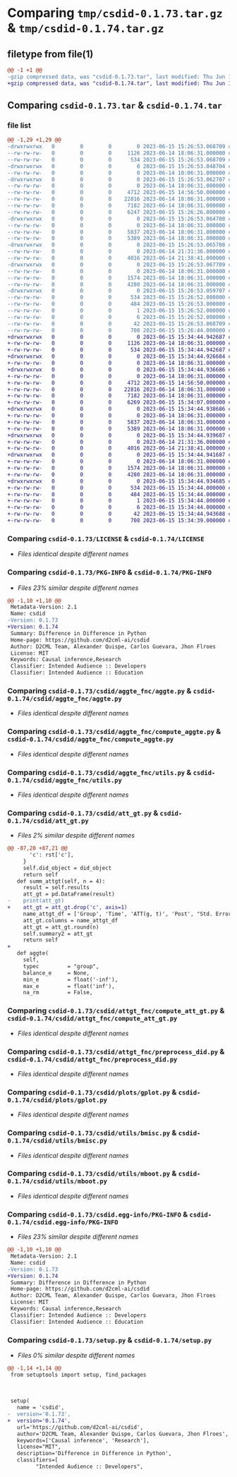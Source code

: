 # Comparing `tmp/csdid-0.1.73.tar.gz` & `tmp/csdid-0.1.74.tar.gz`

## filetype from file(1)

```diff
@@ -1 +1 @@
-gzip compressed data, was "csdid-0.1.73.tar", last modified: Thu Jun 15 15:26:53 2023, max compression
+gzip compressed data, was "csdid-0.1.74.tar", last modified: Thu Jun 15 15:34:44 2023, max compression
```

## Comparing `csdid-0.1.73.tar` & `csdid-0.1.74.tar`

### file list

```diff
@@ -1,29 +1,29 @@
-drwxrwxrwx   0        0        0        0 2023-06-15 15:26:53.068709 csdid-0.1.73/
--rw-rw-rw-   0        0        0     1126 2023-06-14 18:06:31.000000 csdid-0.1.73/LICENSE
--rw-rw-rw-   0        0        0      534 2023-06-15 15:26:53.068709 csdid-0.1.73/PKG-INFO
-drwxrwxrwx   0        0        0        0 2023-06-15 15:26:53.048704 csdid-0.1.73/csdid/
--rw-rw-rw-   0        0        0        0 2023-06-14 18:06:31.000000 csdid-0.1.73/csdid/__init__.py
-drwxrwxrwx   0        0        0        0 2023-06-15 15:26:53.062707 csdid-0.1.73/csdid/aggte_fnc/
--rw-rw-rw-   0        0        0        0 2023-06-14 18:06:31.000000 csdid-0.1.73/csdid/aggte_fnc/__init__.py
--rw-rw-rw-   0        0        0     4712 2023-06-15 14:56:50.000000 csdid-0.1.73/csdid/aggte_fnc/aggte.py
--rw-rw-rw-   0        0        0    22816 2023-06-14 18:06:31.000000 csdid-0.1.73/csdid/aggte_fnc/compute_aggte.py
--rw-rw-rw-   0        0        0     7182 2023-06-14 18:06:31.000000 csdid-0.1.73/csdid/aggte_fnc/utils.py
--rw-rw-rw-   0        0        0     6247 2023-06-15 15:26:26.000000 csdid-0.1.73/csdid/att_gt.py
-drwxrwxrwx   0        0        0        0 2023-06-15 15:26:53.064708 csdid-0.1.73/csdid/attgt_fnc/
--rw-rw-rw-   0        0        0        0 2023-06-14 18:06:31.000000 csdid-0.1.73/csdid/attgt_fnc/__init__.py
--rw-rw-rw-   0        0        0     5837 2023-06-14 18:06:31.000000 csdid-0.1.73/csdid/attgt_fnc/compute_att_gt.py
--rw-rw-rw-   0        0        0     5389 2023-06-14 18:06:31.000000 csdid-0.1.73/csdid/attgt_fnc/preprocess_did.py
-drwxrwxrwx   0        0        0        0 2023-06-15 15:26:53.065708 csdid-0.1.73/csdid/plots/
--rw-rw-rw-   0        0        0        0 2023-06-14 21:31:36.000000 csdid-0.1.73/csdid/plots/__init__.py
--rw-rw-rw-   0        0        0     4016 2023-06-14 21:38:41.000000 csdid-0.1.73/csdid/plots/gplot.py
-drwxrwxrwx   0        0        0        0 2023-06-15 15:26:53.067709 csdid-0.1.73/csdid/utils/
--rw-rw-rw-   0        0        0        0 2023-06-14 18:06:31.000000 csdid-0.1.73/csdid/utils/__init__.py
--rw-rw-rw-   0        0        0     1574 2023-06-14 18:06:31.000000 csdid-0.1.73/csdid/utils/bmisc.py
--rw-rw-rw-   0        0        0     4280 2023-06-14 18:06:31.000000 csdid-0.1.73/csdid/utils/mboot.py
-drwxrwxrwx   0        0        0        0 2023-06-15 15:26:53.059707 csdid-0.1.73/csdid.egg-info/
--rw-rw-rw-   0        0        0      534 2023-06-15 15:26:52.000000 csdid-0.1.73/csdid.egg-info/PKG-INFO
--rw-rw-rw-   0        0        0      484 2023-06-15 15:26:53.000000 csdid-0.1.73/csdid.egg-info/SOURCES.txt
--rw-rw-rw-   0        0        0        1 2023-06-15 15:26:52.000000 csdid-0.1.73/csdid.egg-info/dependency_links.txt
--rw-rw-rw-   0        0        0        6 2023-06-15 15:26:52.000000 csdid-0.1.73/csdid.egg-info/top_level.txt
--rw-rw-rw-   0        0        0       42 2023-06-15 15:26:53.068709 csdid-0.1.73/setup.cfg
--rw-rw-rw-   0        0        0      708 2023-06-15 15:26:44.000000 csdid-0.1.73/setup.py
+drwxrwxrwx   0        0        0        0 2023-06-15 15:34:44.942687 csdid-0.1.74/
+-rw-rw-rw-   0        0        0     1126 2023-06-14 18:06:31.000000 csdid-0.1.74/LICENSE
+-rw-rw-rw-   0        0        0      534 2023-06-15 15:34:44.942687 csdid-0.1.74/PKG-INFO
+drwxrwxrwx   0        0        0        0 2023-06-15 15:34:44.926684 csdid-0.1.74/csdid/
+-rw-rw-rw-   0        0        0        0 2023-06-14 18:06:31.000000 csdid-0.1.74/csdid/__init__.py
+drwxrwxrwx   0        0        0        0 2023-06-15 15:34:44.936686 csdid-0.1.74/csdid/aggte_fnc/
+-rw-rw-rw-   0        0        0        0 2023-06-14 18:06:31.000000 csdid-0.1.74/csdid/aggte_fnc/__init__.py
+-rw-rw-rw-   0        0        0     4712 2023-06-15 14:56:50.000000 csdid-0.1.74/csdid/aggte_fnc/aggte.py
+-rw-rw-rw-   0        0        0    22816 2023-06-14 18:06:31.000000 csdid-0.1.74/csdid/aggte_fnc/compute_aggte.py
+-rw-rw-rw-   0        0        0     7182 2023-06-14 18:06:31.000000 csdid-0.1.74/csdid/aggte_fnc/utils.py
+-rw-rw-rw-   0        0        0     6269 2023-06-15 15:34:07.000000 csdid-0.1.74/csdid/att_gt.py
+drwxrwxrwx   0        0        0        0 2023-06-15 15:34:44.938686 csdid-0.1.74/csdid/attgt_fnc/
+-rw-rw-rw-   0        0        0        0 2023-06-14 18:06:31.000000 csdid-0.1.74/csdid/attgt_fnc/__init__.py
+-rw-rw-rw-   0        0        0     5837 2023-06-14 18:06:31.000000 csdid-0.1.74/csdid/attgt_fnc/compute_att_gt.py
+-rw-rw-rw-   0        0        0     5389 2023-06-14 18:06:31.000000 csdid-0.1.74/csdid/attgt_fnc/preprocess_did.py
+drwxrwxrwx   0        0        0        0 2023-06-15 15:34:44.939687 csdid-0.1.74/csdid/plots/
+-rw-rw-rw-   0        0        0        0 2023-06-14 21:31:36.000000 csdid-0.1.74/csdid/plots/__init__.py
+-rw-rw-rw-   0        0        0     4016 2023-06-14 21:38:41.000000 csdid-0.1.74/csdid/plots/gplot.py
+drwxrwxrwx   0        0        0        0 2023-06-15 15:34:44.941687 csdid-0.1.74/csdid/utils/
+-rw-rw-rw-   0        0        0        0 2023-06-14 18:06:31.000000 csdid-0.1.74/csdid/utils/__init__.py
+-rw-rw-rw-   0        0        0     1574 2023-06-14 18:06:31.000000 csdid-0.1.74/csdid/utils/bmisc.py
+-rw-rw-rw-   0        0        0     4280 2023-06-14 18:06:31.000000 csdid-0.1.74/csdid/utils/mboot.py
+drwxrwxrwx   0        0        0        0 2023-06-15 15:34:44.934685 csdid-0.1.74/csdid.egg-info/
+-rw-rw-rw-   0        0        0      534 2023-06-15 15:34:44.000000 csdid-0.1.74/csdid.egg-info/PKG-INFO
+-rw-rw-rw-   0        0        0      484 2023-06-15 15:34:44.000000 csdid-0.1.74/csdid.egg-info/SOURCES.txt
+-rw-rw-rw-   0        0        0        1 2023-06-15 15:34:44.000000 csdid-0.1.74/csdid.egg-info/dependency_links.txt
+-rw-rw-rw-   0        0        0        6 2023-06-15 15:34:44.000000 csdid-0.1.74/csdid.egg-info/top_level.txt
+-rw-rw-rw-   0        0        0       42 2023-06-15 15:34:44.943688 csdid-0.1.74/setup.cfg
+-rw-rw-rw-   0        0        0      708 2023-06-15 15:34:39.000000 csdid-0.1.74/setup.py
```

### Comparing `csdid-0.1.73/LICENSE` & `csdid-0.1.74/LICENSE`

 * *Files identical despite different names*

### Comparing `csdid-0.1.73/PKG-INFO` & `csdid-0.1.74/PKG-INFO`

 * *Files 23% similar despite different names*

```diff
@@ -1,10 +1,10 @@
 Metadata-Version: 2.1
 Name: csdid
-Version: 0.1.73
+Version: 0.1.74
 Summary: Difference in Difference in Python
 Home-page: https://github.com/d2cml-ai/csdid
 Author: D2CML Team, Alexander Quispe, Carlos Guevara, Jhon Flroes
 License: MIT
 Keywords: Causal inference,Research
 Classifier: Intended Audience :: Developers
 Classifier: Intended Audience :: Education
```

### Comparing `csdid-0.1.73/csdid/aggte_fnc/aggte.py` & `csdid-0.1.74/csdid/aggte_fnc/aggte.py`

 * *Files identical despite different names*

### Comparing `csdid-0.1.73/csdid/aggte_fnc/compute_aggte.py` & `csdid-0.1.74/csdid/aggte_fnc/compute_aggte.py`

 * *Files identical despite different names*

### Comparing `csdid-0.1.73/csdid/aggte_fnc/utils.py` & `csdid-0.1.74/csdid/aggte_fnc/utils.py`

 * *Files identical despite different names*

### Comparing `csdid-0.1.73/csdid/att_gt.py` & `csdid-0.1.74/csdid/att_gt.py`

 * *Files 2% similar despite different names*

```diff
@@ -87,20 +87,21 @@
       'c': rst['c'],
     }
     self.did_object = did_object
     return self
   def summ_attgt(self, n = 4):
     result = self.results
     att_gt = pd.DataFrame(result)
-    print(att_gt)
+    att_gt = att_gt.drop('c', axis=1)
     name_attgt_df = ['Group', 'Time', 'ATT(g, t)', 'Post', "Std. Error", "[95% Pointwise", 'Conf. Band]', '']
     att_gt.columns = name_attgt_df
     att_gt = att_gt.round(n)
     self.summary2 = att_gt
     return self
+
   def aggte(
     self, 
     typec         = "group",
     balance_e     = None,
     min_e         = float('-inf'),
     max_e         = float('inf'),
     na_rm         = False,
```

### Comparing `csdid-0.1.73/csdid/attgt_fnc/compute_att_gt.py` & `csdid-0.1.74/csdid/attgt_fnc/compute_att_gt.py`

 * *Files identical despite different names*

### Comparing `csdid-0.1.73/csdid/attgt_fnc/preprocess_did.py` & `csdid-0.1.74/csdid/attgt_fnc/preprocess_did.py`

 * *Files identical despite different names*

### Comparing `csdid-0.1.73/csdid/plots/gplot.py` & `csdid-0.1.74/csdid/plots/gplot.py`

 * *Files identical despite different names*

### Comparing `csdid-0.1.73/csdid/utils/bmisc.py` & `csdid-0.1.74/csdid/utils/bmisc.py`

 * *Files identical despite different names*

### Comparing `csdid-0.1.73/csdid/utils/mboot.py` & `csdid-0.1.74/csdid/utils/mboot.py`

 * *Files identical despite different names*

### Comparing `csdid-0.1.73/csdid.egg-info/PKG-INFO` & `csdid-0.1.74/csdid.egg-info/PKG-INFO`

 * *Files 23% similar despite different names*

```diff
@@ -1,10 +1,10 @@
 Metadata-Version: 2.1
 Name: csdid
-Version: 0.1.73
+Version: 0.1.74
 Summary: Difference in Difference in Python
 Home-page: https://github.com/d2cml-ai/csdid
 Author: D2CML Team, Alexander Quispe, Carlos Guevara, Jhon Flroes
 License: MIT
 Keywords: Causal inference,Research
 Classifier: Intended Audience :: Developers
 Classifier: Intended Audience :: Education
```

### Comparing `csdid-0.1.73/setup.py` & `csdid-0.1.74/setup.py`

 * *Files 0% similar despite different names*

```diff
@@ -1,14 +1,14 @@
 from setuptools import setup, find_packages
 
 
 
 setup(
   name = 'csdid',
-  version='0.1.73',
+  version='0.1.74',
   url='https://github.com/d2cml-ai/csdid',
   author='D2CML Team, Alexander Quispe, Carlos Guevara, Jhon Flroes',
   keywords=['Causal inference', 'Research'],
   license="MIT",
   description='Difference in Difference in Python',
   classifiers=[
         "Intended Audience :: Developers",
```


